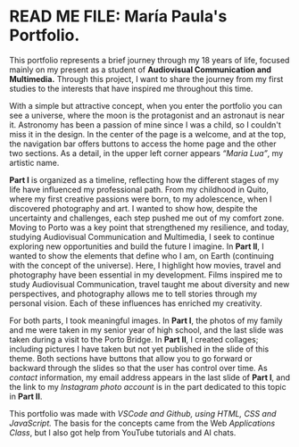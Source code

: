 # READ ME FILE: María Paula's Portfolio.

This portfolio represents a brief journey through my 18 years of life, focused mainly on my present as a student of **Audiovisual Communication and Multimedia.** Through this project, I want to share the journey from my first studies to the interests that have inspired me throughout this time.

With a simple but attractive concept, when you enter the portfolio you can see a universe, where the moon is the protagonist and an astronaut is near it. Astronomy has been a passion of mine since I was a child, so I couldn't miss it in the design. In the center of the page is a welcome, and at the top, the navigation bar offers buttons to access the home page and the other two sections. As a detail, in the upper left corner appears *“Maria Lua”*, my artistic name.

**Part I** is organized as a timeline, reflecting how the different stages of my life have influenced my professional path. From my childhood in Quito, where my first creative passions were born, to my adolescence, when I discovered photography and art. I wanted to show how, despite the uncertainty and challenges, each step pushed me out of my comfort zone. Moving to Porto was a key point that strengthened my resilience, and today, studying Audiovisual Communication and Multimedia, I seek to continue exploring new opportunities and build the future I imagine.
In **Part II**, I wanted to show the elements that define who I am, on Earth (continuing with the concept of the universe). Here, I highlight how movies, travel and photography have been essential in my development. Films inspired me to study Audiovisual Communication, travel taught me about diversity and new perspectives, and photography allows me to tell stories through my personal vision. Each of these influences has enriched my creativity.

For both parts, I took meaningful images. In **Part I**, the photos of my family and me were taken in my senior year of high school, and the last slide was taken during a visit to the Porto Bridge. In **Part II**, I created collages; including pictures I have taken but not yet published in the slide of this theme. Both sections have buttons that allow you to go forward or backward through the slides so that the user has control over time. As *contact* information, my email address appears in the last slide of **Part I**, and the link to my *Instagram photo account* is in the part dedicated to this topic in **Part II**.

This portfolio was made with *VSCode and Github, using HTML, CSS and JavaScript.* The basis for the concepts came from the Web *Applications Class*, but I also got help from YouTube tutorials and AI chats. 
